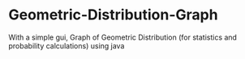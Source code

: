 # Geometric-Distribution-Graph
With a simple gui, Graph of Geometric Distribution (for statistics and probability calculations) using java
